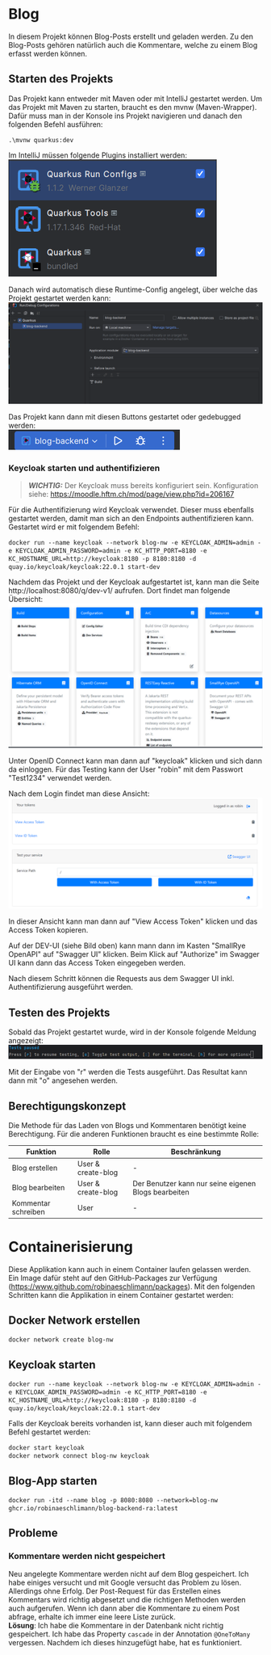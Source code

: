 # Blog

In diesem Projekt können Blog-Posts erstellt und geladen werden. Zu den Blog-Posts gehören natürlich auch die Kommentare, welche zu einem Blog erfasst werden können.

## Starten des Projekts
Das Projekt kann entweder mit Maven oder mit IntelliJ gestartet werden.
Um das Projekt mit Maven zu starten, braucht es den mvnw (Maven-Wrapper). Dafür muss man in der Konsole ins Projekt navigieren und danach den folgenden Befehl ausführen:
```shell
.\mvnw quarkus:dev
```

Im IntelliJ müssen folgende Plugins installiert werden:<br>
![intellij-quarkus-plugins.png](readme-images%2Fintellij-quarkus-plugins.png)

Danach wird automatisch diese Runtime-Config angelegt, über welche das Projekt gestartet werden kann:
![intellij-quarkus-runtime-config.png](readme-images%2Fintellij-quarkus-runtime-config.png)

Das Projekt kann dann mit diesen Buttons gestartet oder gedebugged werden:<br>
![intellij-start.png](readme-images%2Fintellij-start.png)

### Keycloak starten und authentifizieren
> **_WICHTIG:_**  Der Keycloak muss bereits konfiguriert sein. Konfiguration siehe: https://moodle.hftm.ch/mod/page/view.php?id=206167

Für die Authentifizierung wird Keycloak verwendet. Dieser muss ebenfalls gestartet werden, damit man sich an den Endpoints authentifizieren kann. Gestartet wird er mit folgendem Befehl:
```shell
docker run --name keycloak --network blog-nw -e KEYCLOAK_ADMIN=admin -e KEYCLOAK_ADMIN_PASSWORD=admin -e KC_HTTP_PORT=8180 -e KC_HOSTNAME_URL=http://keycloak:8180 -p 8180:8180 -d quay.io/keycloak/keycloak:22.0.1 start-dev
```
Nachdem das Projekt und der Keycloak aufgestartet ist, kann man die Seite http://localhost:8080/q/dev-v1/ aufrufen. Dort findet man folgende Übersicht:
![quarkus-overview.png](readme-images%2Fquarkus-overview.png)

Unter OpenID Connect kann man dann auf "keycloak" klicken und sich dann da einloggen. Für das Testing kann der User "robin" mit dem Passwort "Test1234" verwendet werden.

Nach dem Login findet man diese Ansicht:
![oidc-overview.png](readme-images%2Foidc-overview.png)

In dieser Ansicht kann man dann auf "View Access Token" klicken und das Access Token kopieren.

Auf der DEV-UI (siehe Bild oben) kann mann dann im Kasten "SmallRye OpenAPI" auf "Swagger UI" klicken. Beim Klick auf "Authorize" im Swagger UI kann dann das Access Token eingegeben werden.

Nach diesem Schritt können die Requests aus dem Swagger UI inkl. Authentifizierung ausgeführt werden.

## Testen des Projekts
Sobald das Projekt gestartet wurde, wird in der Konsole folgende Meldung angezeigt:
![quarkus-tests.png](readme-images%2Fquarkus-tests.png)

Mit der Eingabe von "r" werden die Tests ausgeführt. Das Resultat kann dann mit "o" angesehen werden.

## Berechtigungskonzept

Die Methode für das Laden von Blogs und Kommentaren benötigt keine Berechtigung. Für die anderen Funktionen braucht es eine bestimmte Rolle:

| Funktion           | Rolle           | Beschränkung                                   |
|-------------------|-----------------|-----------------------------------------------|
| Blog erstellen    | User & create-blog | -                                             |
| Blog bearbeiten   | User & create-blog | Der Benutzer kann nur seine eigenen Blogs bearbeiten |
| Kommentar schreiben | User           | -                                             |

# Containerisierung
Diese Applikation kann auch in einem Container laufen gelassen werden. Ein Image dafür steht auf den GitHub-Packages zur Verfügung (https://www.github.com/robinaeschlimann/packages). Mit den folgenden Schritten kann die Applikation in einem Container gestartet werden:

## Docker Network erstellen
```shell
docker network create blog-nw
```
## Keycloak starten

```shell
docker run --name keycloak --network blog-nw -e KEYCLOAK_ADMIN=admin -e KEYCLOAK_ADMIN_PASSWORD=admin -e KC_HTTP_PORT=8180 -e KC_HOSTNAME_URL=http://keycloak:8180 -p 8180:8180 -d quay.io/keycloak/keycloak:22.0.1 start-dev
```

Falls der Keycloak bereits vorhanden ist, kann dieser auch mit folgendem Befehl gestartet werden:
```shell
docker start keycloak
docker network connect blog-nw keycloak
```
## Blog-App starten
```shell
docker run -itd --name blog -p 8080:8080 --network=blog-nw ghcr.io/robinaeschlimann/blog-backend-ra:latest
```

## Probleme
### Kommentare werden nicht gespeichert
Neu angelegte Kommentare werden nicht auf dem Blog gespeichert. Ich habe einiges versucht und mit Google versucht das Problem zu lösen. Allerdings ohne Erfolg.
Der Post-Request für das Erstellen eines Kommentars wird richtig abgesetzt und die richtigen Methoden werden auch aufgerufen. Wenn ich dann aber die Kommentare zu einem Post abfrage, erhalte ich immer eine leere Liste zurück.
</br>**Lösung**: Ich habe die Kommentare in der Datenbank nicht richtig gespeichert. Ich habe das Property `cascade` in der Annotation `@OneToMany` vergessen. Nachdem ich dieses hinzugefügt habe, hat es funktioniert.
